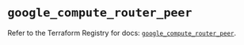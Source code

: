 # `google_compute_router_peer`

Refer to the Terraform Registry for docs: [`google_compute_router_peer`](https://registry.terraform.io/providers/hashicorp/google/6.14.1/docs/resources/compute_router_peer).
